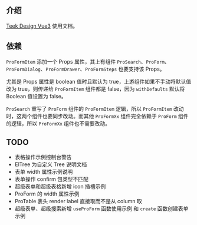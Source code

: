 ## 介绍

[Teek Design Vue3](https://github.com/Kele-Bingtang/teek-design-vue3) 使用文档。

## 依赖

`ProFormItem` 添加一个 Props 属性，其上有组件 `ProSearch`、`ProForm`、`ProFormDialog`、`ProFormDrawer`、`ProFormSteps` 也要支持该 Props。

尤其是 Props 属性是 boolean 值时且默认为 true，上游组件如果不手动将默认值改为 true，则传递给 `ProFormItem` 组件都是 false，因为 `withDefaults` 默认将 Boolean 值设置为 false。

`ProSearch` 重写了 `ProForm` 组件的 `ProFormItem` 逻辑，所以 `ProFormItem` 改动时，这两个组件也要同步改动。而其他 `ProFormXx` 组件完全依赖于 `ProForm` 组件的逻辑，所以 `ProFormXx` 组件也不需要改动。

## TODO

- 表格操作示例控制台警告
- ElTree 为自定义 Tree 说明文档
- 表单 width 属性示例说明
- 表单操作 confirm 包类型不匹配
- 超级表单和超级表格新增 icon 插槽示例
- ProForm 的 width 属性示例
- ProTable 表头 render label 直接取而不是从 column 取
- 超级表单、超级搜索新增 `useProForm` 函数使用示例 和 `create` 函数创建表单示例
